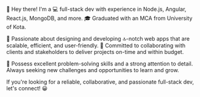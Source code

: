 👋 Hey there! I'm a 💻 full-stack dev with experience in Node.js, Angular, React.js, MongoDB, and more. 🎓 Graduated with an MCA from University of Kota.

🚀 Passionate about designing and developing 🔝-notch web apps that are scalable, efficient, and user-friendly. 🤝 Committed to collaborating with clients and stakeholders to deliver projects on-time and within budget.

🧠 Possess excellent problem-solving skills and a strong attention to detail. Always seeking new challenges and opportunities to learn and grow.

If you're looking for a reliable, collaborative, and passionate full-stack dev, let's connect! 😀
